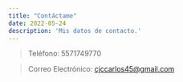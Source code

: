 ```yaml
---
title: "Contáctame"
date: 2022-05-24
description: 'Mis datos de contacto.'
---
```


> Teléfono: 5571749770

> Correo Electrónico: cjccarlos45@gmail.com
